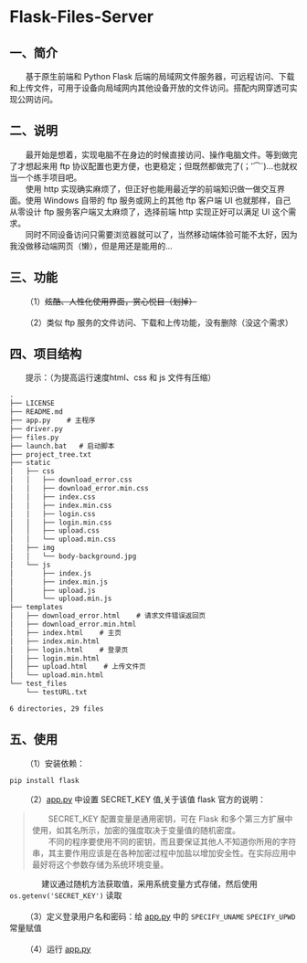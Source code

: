 # Flask-Files-Server
## 一、简介
&emsp;&emsp;基于原生前端和 Python Flask 后端的局域网文件服务器，可远程访问、下载和上传文件，可用于设备向局域网内其他设备开放的文件访问。搭配内网穿透可实现公网访问。

## 二、说明
&emsp;&emsp;最开始是想着，实现电脑不在身边的时候直接访问、操作电脑文件。等到做完了才想起来用 ftp 协议配置也更方便，也更稳定；但既然都做完了(；′⌒`)...也就权当一个练手项目吧。<br>
&emsp;&emsp;使用 http 实现确实麻烦了，但正好也能用最近学的前端知识做一做交互界面。使用 Windows 自带的 ftp 服务或网上的其他 ftp 客户端 UI 也就那样，自己从零设计 ftp 服务客户端又太麻烦了，选择前端 http 实现正好可以满足 UI 这个需求。<br>
&emsp;&emsp;同时不同设备访问只需要浏览器就可以了，当然移动端体验可能不太好，因为我没做移动端网页（懒），但是用还是能用的...

## 三、功能
&emsp;&emsp;（1）~~炫酷、人性化使用界面，赏心悦目（划掉）~~<br><br>
&emsp;&emsp;（2）类似 ftp 服务的文件访问、下载和上传功能，没有删除（没这个需求）

## 四、项目结构
&emsp;&emsp;提示：（为提高运行速度html、css 和 js 文件有压缩）
```txt
.
├── LICENSE
├── README.md
├── app.py    # 主程序
├── driver.py
├── files.py
├── launch.bat   # 启动脚本
├── project_tree.txt
├── static
│   ├── css
│   │   ├── download_error.css
│   │   ├── download_error.min.css
│   │   ├── index.css
│   │   ├── index.min.css
│   │   ├── login.css
│   │   ├── login.min.css
│   │   ├── upload.css
│   │   └── upload.min.css
│   ├── img
│   │   └── body-background.jpg
│   └── js
│       ├── index.js
│       ├── index.min.js
│       ├── upload.js
│       └── upload.min.js
├── templates
│   ├── download_error.html    # 请求文件错误返回页
│   ├── download_error.min.html
│   ├── index.html    # 主页
│   ├── index.min.html
│   ├── login.html    # 登录页
│   ├── login.min.html
│   ├── upload.html    # 上传文件页
│   └── upload.min.html
└── test_files
    └── testURL.txt

6 directories, 29 files

```

## 五、使用
&emsp;&emsp;（1）安装依赖：
```cmd
pip install flask
```
&emsp;&emsp;（2）[app.py](https://github.com/AiCorein/Flask-Files-Server/blob/main/app.py) 中设置 SECRET_KEY 值,关于该值 flask 官方的说明：
>&emsp;&emsp;SECRET_KEY 配置变量是通用密钥，可在 Flask 和多个第三方扩展中使用，如其名所示，加密的强度取决于变量值的随机密度。<br>
>&emsp;&emsp;不同的程序要使用不同的密钥，而且要保证其他人不知道你所用的字符串，其主要作用应该是在各种加密过程中加盐以增加安全性。在实际应用中最好将这个参数存储为系统环境变量。

&emsp;&emsp;&emsp;&emsp;建议通过随机方法获取值，采用系统变量方式存储，然后使用 `os.getenv('SECRET_KEY')` 读取<br><br>
&emsp;&emsp;（3）定义登录用户名和密码：给 [app.py](https://github.com/AiCorein/Flask-Files-Server/blob/main/app.py) 中的 `SPECIFY_UNAME` `SPECIFY_UPWD` 常量赋值<br><br>
&emsp;&emsp;（4）运行 [app.py](https://github.com/AiCorein/Flask-Files-Server/blob/main/app.py)
